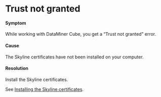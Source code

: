 # Trust not granted

#### Symptom

While working with DataMiner Cube, you get a “Trust not granted” error.

#### Cause

The Skyline certificates have not been installed on your computer.

#### Resolution

Install the Skyline certificates.

See [Installing the Skyline certificates](../../part_1/DataminerApplications/Installing_configuring_the_DataMiner_Cube_software.md#installing-the-skyline-certificates).
